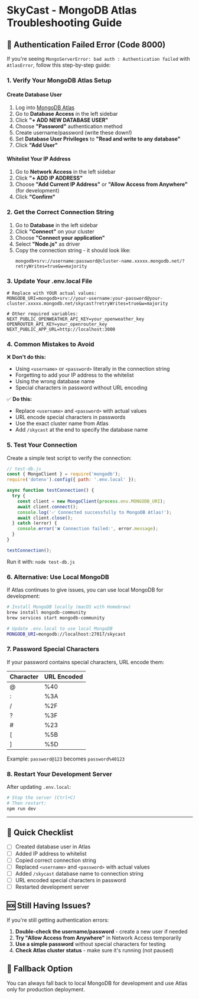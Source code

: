 # SkyCast - MongoDB Atlas Troubleshooting Guide

## 🚨 Authentication Failed Error (Code 8000)

If you're seeing `MongoServerError: bad auth : Authentication failed` with `AtlasError`, follow this step-by-step guide:

### **1. Verify Your MongoDB Atlas Setup**

#### Create Database User
1. Log into [MongoDB Atlas](https://cloud.mongodb.com/)
2. Go to **Database Access** in the left sidebar
3. Click **"+ ADD NEW DATABASE USER"**
4. Choose **"Password"** authentication method
5. Create username/password (write these down!)
6. Set **Database User Privileges** to **"Read and write to any database"**
7. Click **"Add User"**

#### Whitelist Your IP Address
1. Go to **Network Access** in the left sidebar
2. Click **"+ ADD IP ADDRESS"**
3. Choose **"Add Current IP Address"** or **"Allow Access from Anywhere"** (for development)
4. Click **"Confirm"**

### **2. Get the Correct Connection String**

1. Go to **Database** in the left sidebar
2. Click **"Connect"** on your cluster
3. Choose **"Connect your application"**
4. Select **"Node.js"** as driver
5. Copy the connection string - it should look like:
   ```
   mongodb+srv://username:password@cluster-name.xxxxx.mongodb.net/?retryWrites=true&w=majority
   ```

### **3. Update Your .env.local File**

```env
# Replace with YOUR actual values:
MONGODB_URI=mongodb+srv://your-username:your-password@your-cluster.xxxxx.mongodb.net/skycast?retryWrites=true&w=majority

# Other required variables:
NEXT_PUBLIC_OPENWEATHER_API_KEY=your_openweather_key
OPENROUTER_API_KEY=your_openrouter_key
NEXT_PUBLIC_APP_URL=http://localhost:3000
```

### **4. Common Mistakes to Avoid**

❌ **Don't do this:**
- Using `<username>` or `<password>` literally in the connection string
- Forgetting to add your IP address to the whitelist
- Using the wrong database name
- Special characters in password without URL encoding

✅ **Do this:**
- Replace `<username>` and `<password>` with actual values
- URL encode special characters in passwords
- Use the exact cluster name from Atlas
- Add `/skycast` at the end to specify the database name

### **5. Test Your Connection**

Create a simple test script to verify the connection:

```javascript
// test-db.js
const { MongoClient } = require('mongodb');
require('dotenv').config({ path: '.env.local' });

async function testConnection() {
  try {
    const client = new MongoClient(process.env.MONGODB_URI);
    await client.connect();
    console.log('✅ Connected successfully to MongoDB Atlas!');
    await client.close();
  } catch (error) {
    console.error('❌ Connection failed:', error.message);
  }
}

testConnection();
```

Run it with: `node test-db.js`

### **6. Alternative: Use Local MongoDB**

If Atlas continues to give issues, you can use local MongoDB for development:

```bash
# Install MongoDB locally (macOS with Homebrew)
brew install mongodb-community
brew services start mongodb-community

# Update .env.local to use local MongoDB
MONGODB_URI=mongodb://localhost:27017/skycast
```

### **7. Password Special Characters**

If your password contains special characters, URL encode them:

| Character | URL Encoded |
|-----------|-------------|
| @         | %40         |
| :         | %3A         |
| /         | %2F         |
| ?         | %3F         |
| #         | %23         |
| [         | %5B         |
| ]         | %5D         |

Example: `password@123` becomes `password%40123`

### **8. Restart Your Development Server**

After updating `.env.local`:

```bash
# Stop the server (Ctrl+C)
# Then restart:
npm run dev
```

---

## 🎯 **Quick Checklist**

- [ ] Created database user in Atlas
- [ ] Added IP address to whitelist  
- [ ] Copied correct connection string
- [ ] Replaced `<username>` and `<password>` with actual values
- [ ] Added `/skycast` database name to connection string
- [ ] URL encoded special characters in password
- [ ] Restarted development server

## 🆘 **Still Having Issues?**

If you're still getting authentication errors:

1. **Double-check the username/password** - create a new user if needed
2. **Try "Allow Access from Anywhere"** in Network Access temporarily
3. **Use a simple password** without special characters for testing
4. **Check Atlas cluster status** - make sure it's running (not paused)

## 🔄 **Fallback Option**

You can always fall back to local MongoDB for development and use Atlas only for production deployment. 